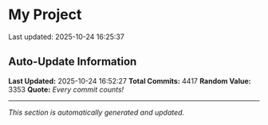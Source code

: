 # My Project


Last updated: 2025-10-24 16:25:37








































































































































































































































































































































































































































































































































































































































































































































































































































































































































































































































































































































































































































































































































































































































































































































































































































































































































































































































































































































































































































































































































































































































































































































































































































































































































































































































































































































































































































































































































































































































































































































































































































































































































































































































































































































































































































































































































































































































































































































































































































































































































































































































































































































































































































































































































































































































































































































































































































































































































































































## Auto-Update Information

**Last Updated:** 2025-10-24 16:52:27
**Total Commits:** 4417
**Random Value:** 3353
**Quote:** _Every commit counts!_

---
_This section is automatically generated and updated._
